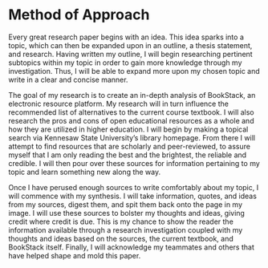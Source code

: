 # Method of Approach

Every great research paper begins with an idea. This idea sparks into a topic, which can then be expanded upon in an outline, a thesis statement, and research. Having written my outline, I will begin researching pertinent subtopics within my topic in order to gain more knowledge through my investigation. Thus, I will be able to expand more upon my chosen topic and write in a clear and concise manner.

The goal of my research is to create an in-depth analysis of BookStack, an electronic resource platform. My research will in turn influence the recommended list of alternatives to the current course textbook. I will also research the pros and cons of open educational resources as a whole and how they are utilized in higher education. I will begin by making a topical search via Kennesaw State University’s library homepage. From there I will attempt to find resources that are scholarly and peer-reviewed, to assure myself that I am only reading the best and the brightest, the reliable and credible. I will then pour over these sources for information pertaining to my topic and learn something new along the way.

Once I have perused enough sources to write comfortably about my topic, I will commence with my synthesis. I will take information, quotes, and ideas from my sources, digest them, and spit them back onto the page in my image. I will use these sources to bolster my thoughts and ideas, giving credit where credit is due. This is my chance to show the reader the information available through a research investigation coupled with my thoughts and ideas based on the sources, the current textbook, and BookStack itself. Finally, I will acknowledge my teammates and others that have helped shape and mold this paper.

